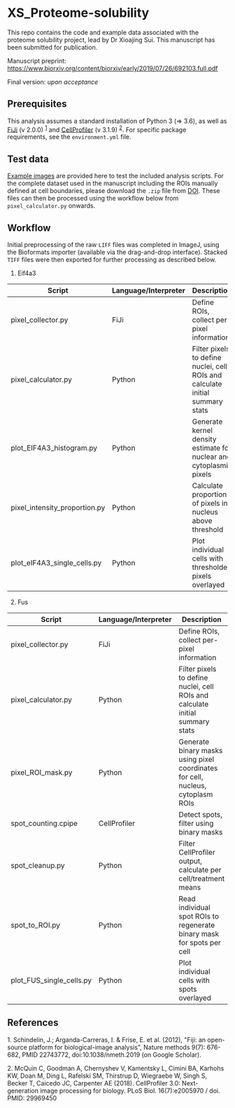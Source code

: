 # XS_Proteome-solubility
This repo contains the code and example data associated with the proteome solubility project, lead by Dr Xioajing Sui. This manuscript has been submitted for publication.

Manuscript preprint: https://www.biorxiv.org/content/biorxiv/early/2019/07/26/692103.full.pdf

Final version: _upon acceptance_

## Prerequisites

This analysis assumes a standard installation of Python 3 (=> 3.6), as well as [FiJi](https://fiji.sc/) (v 2.0.0) <sup>[1](footnote_1)</sup> and [CellProfiler](https://cellprofiler.org/) (v 3.1.9) <sup>[2](footnote_2)</sup>. For specific package requirements, see the `environment.yml` file.

## Test data

[Example images](raw_data) are provided here to test the included analysis scripts. For the complete dataset used in the manuscript including the ROIs manually defined at cell boundaries, please download the `.zip` file from [DOI](). These files can then be processed using the workflow below from `pixel_calculator.py` onwards.

## Workflow

Initial preprocessing of the raw `LIFF` files was completed in ImageJ, using the Bioformats importer (available via the drag-and-drop interface). Stacked `TIFF` files were then exported for further processing as described below.

1. Eif4a3 

| Script                        | Language/Interpreter | Description                                                                   |
|-------------------------------|----------------------|-------------------------------------------------------------------------------|
| pixel_collector.py            | FiJi                 | Define ROIs, collect per-pixel information                                    |
| pixel_calculator.py           | Python               | Filter pixels to define nuclei, cell ROIs and calculate initial summary stats |
| plot_EIF4A3_histogram.py      | Python               | Generate kernel density estimate for nuclear and cytoplasmic pixels           |
| pixel_intensity_proportion.py | Python               | Calculate proportion of pixels in nucleus above threshold                     |
| plot_eIF4A3_single_cells.py   | Python               | Plot individual cells with thresholded pixels overlayed                       |


2. Fus


| Script                        | Language/Interpreter | Description                                                                     |
|-------------------------------|----------------------|---------------------------------------------------------------------------------|
| pixel_collector.py            | FiJi                 | Define ROIs, collect per-pixel information                                      |
| pixel_calculator.py           | Python               | Filter pixels to define nuclei, cell ROIs and calculate initial summary stats   |
| pixel_ROI_mask.py             | Python               | Generate binary masks using pixel coordinates for cell, nucleus, cytoplasm ROIs |
| spot_counting.cpipe | CellProfiler         | Detect spots, filter using binary masks                                         |
| spot_cleanup.py               | Python               | Filter CellProfiler output, calculate per cell/treatment means                  |
| spot_to_ROI.py                | Python               | Read individual spot ROIs to regenerate binary mask for spots per cell          |
| plot_FUS_single_cells.py      | Python               | Plot individual cells with spots overlayed                                      |


## References

<a name="footnote_1">1.</a> Schindelin, J.; Arganda-Carreras, I. & Frise, E. et al. (2012), "Fiji: an open-source platform for biological-image analysis", Nature methods 9(7): 676-682, PMID 22743772, doi:10.1038/nmeth.2019 (on Google Scholar).

<a name="footnote_2">2.</a> McQuin C, Goodman A, Chernyshev V, Kamentsky L, Cimini BA, Karhohs KW, Doan M, Ding L, Rafelski SM, Thirstrup D, Wiegraebe W, Singh S, Becker T, Caicedo JC, Carpenter AE (2018). CellProfiler 3.0: Next-generation image processing for biology. PLoS Biol. 16(7):e2005970 / doi. PMID: 29969450
